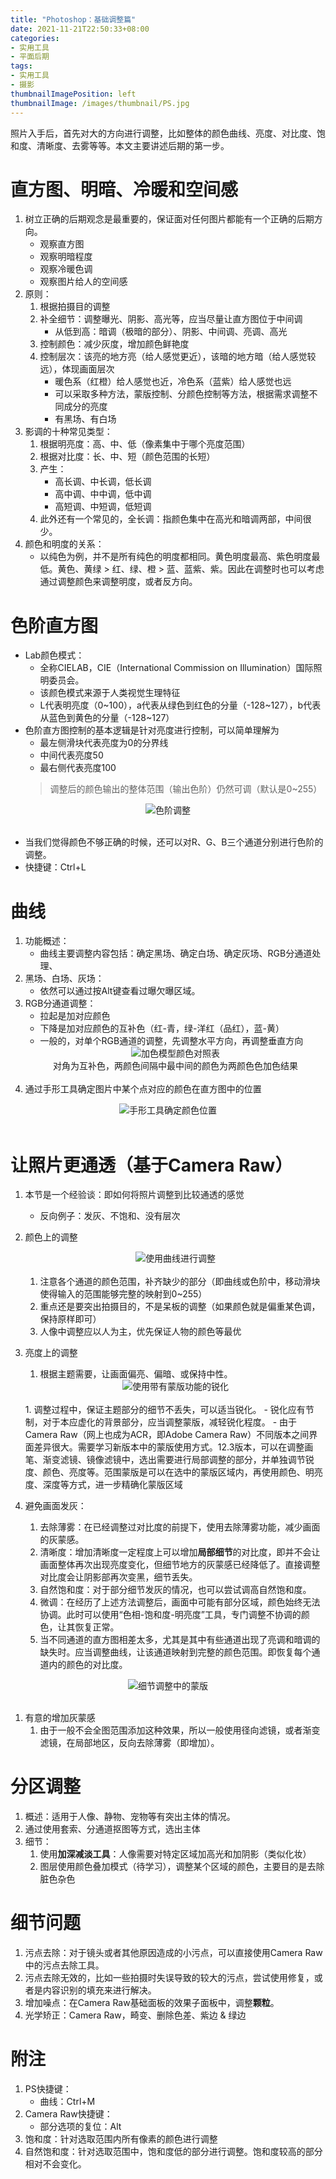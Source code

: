 ```yaml
---
title: "Photoshop：基础调整篇"
date: 2021-11-21T22:50:33+08:00
categories:
- 实用工具
- 平面后期
tags:
- 实用工具
- 摄影
thumbnailImagePosition: left
thumbnailImage: /images/thumbnail/PS.jpg
---
```

照片入手后，首先对大的方向进行调整，比如整体的颜色曲线、亮度、对比度、饱和度、清晰度、去雾等等。本文主要讲述后期的第一步。
<!--more-->
# 直方图、明暗、冷暖和空间感
1. 树立正确的后期观念是最重要的，保证面对任何图片都能有一个正确的后期方向。
    - 观察直方图
    - 观察明暗程度
    - 观察冷暖色调
    - 观察图片给人的空间感
1. 原则：
    1. 根据拍摄目的调整
    1. 补全细节：调整曝光、阴影、高光等，应当尽量让直方图位于中间调
        - 从低到高：暗调（极暗的部分）、阴影、中间调、亮调、高光
    1. 控制颜色：减少灰度，增加颜色鲜艳度
    1. 控制层次：该亮的地方亮（给人感觉更近），该暗的地方暗（给人感觉较远），体现画面层次
        - 暖色系（红橙）给人感觉也近，冷色系（蓝紫）给人感觉也远
        - 可以采取多种方法，蒙版控制、分颜色控制等方法，根据需求调整不同成分的亮度
        - 有黑场、有白场
1. 影调的十种常见类型：
    1. 根据明亮度：高、中、低（像素集中于哪个亮度范围）
    1. 根据对比度：长、中、短（颜色范围的长短）
    1. 产生：
        - 高长调、中长调，低长调
        - 高中调、中中调，低中调
        - 高短调、中短调，低短调
    1. 此外还有一个常见的，全长调：指颜色集中在高光和暗调两部，中间很少。
1. 颜色和明度的关系：
    - 以纯色为例，并不是所有纯色的明度都相同。黄色明度最高、紫色明度最低。黄色、黄绿 > 红、绿、橙 > 蓝、蓝紫、紫。因此在调整时也可以考虑通过调整颜色来调整明度，或者反方向。

# 色阶直方图
- Lab颜色模式：
    - 全称CIELAB，CIE（International Commission on Illumination）国际照明委员会。
    - 该颜色模式来源于人类视觉生理特征
    - L代表明亮度（0~100），a代表从绿色到红色的分量（-128~127），b代表从蓝色到黄色的分量（-128~127）
- 色阶直方图控制的基本逻辑是针对亮度进行控制，可以简单理解为
    - 最左侧滑块代表亮度为0的分界线
    - 中间代表亮度50
    - 最右侧代表亮度100
    > 调整后的颜色输出的整体范围（输出色阶）仍然可调（默认是0~255）
<center><img src = '/images/Photoshop/levels.png'/>色阶调整</br></center></br>

- 当我们觉得颜色不够正确的时候，还可以对R、G、B三个通道分别进行色阶的调整。
- 快捷键：Ctrl+L

# 曲线
1. 功能概述：
    - 曲线主要调整内容包括：确定黑场、确定白场、确定灰场、RGB分通道处理、
2. 黑场、白场、灰场：
    - 依然可以通过按Alt键查看过曝欠曝区域。
3. RGB分通道调整：
    - 拉起是加对应颜色
    - 下降是加对应颜色的互补色（红-青，绿-洋红（品红），蓝-黄）
    - 一般的，对单个RGB通道的调整，先调整水平方向，再调整垂直方向
    <center><img src='/images/Photoshop/color_circle.svg'>加色模型颜色对照表</br>对角为互补色，两颜色间隔中最中间的颜色为两颜色色加色结果</center></br>
4. 通过手形工具确定图片中某个点对应的颜色在直方图中的位置
<center><img src='/images/Photoshop/line_hand.png'>手形工具确定颜色位置</center></br>

# 让照片更通透（基于Camera Raw）
1. 本节是一个经验谈：即如何将照片调整到比较通透的感觉
    - 反向例子：发灰、不饱和、没有层次
1. 颜色上的调整
    <center><img src='/images/Photoshop/AdjustColorLine.png'>使用曲线进行调整</center></br>

    1. 注意各个通道的颜色范围，补齐缺少的部分（即曲线或色阶中，移动滑块使得输入的范围能够完整的映射到0~255）
    1. 重点还是要突出拍摄目的，不是呆板的调整（如果颜色就是偏重某色调，保持原样即可）
    1. 人像中调整应以人为主，优先保证人物的颜色等最优
1. 亮度上的调整
    1. 根据主题需要，让画面偏亮、偏暗、或保持中性。
    <center><img src='/images/Photoshop/detail_sharpen_mask.png'>使用带有蒙版功能的锐化</center></br>
    1. 调整过程中，保证主题部分的细节不丢失，可以适当锐化。
        - 锐化应有节制，对于本应虚化的背景部分，应当调整蒙版，减轻锐化程度。
        - 由于Camera Raw（网上也成为ACR，即Adobe Camera Raw）不同版本之间界面差异很大。需要学习新版本中的蒙版使用方式。12.3版本，可以在调整画笔、渐变滤镜、镜像滤镜中，选出需要进行局部调整的部分，并单独调节锐度、颜色、亮度等。范围蒙版是可以在选中的蒙版区域内，再使用颜色、明亮度、深度等方式，进一步精确化蒙版区域
1. 避免画面发灰：
    1. 去除薄雾：在已经调整过对比度的前提下，使用去除薄雾功能，减少画面的灰蒙感。
    1. 清晰度：增加清晰度一定程度上可以增加**局部细节**的对比度，即并不会让画面整体再次出现亮度变化，但细节地方的灰蒙感已经降低了。直接调整对比度会让阴影部再次变黑，细节丢失。
    1. 自然饱和度：对于部分细节发灰的情况，也可以尝试调高自然饱和度。
    1. 微调：在经历了上述方法调整后，画面中可能有部分区域，颜色始终无法协调。此时可以使用“色相-饱和度-明亮度”工具，专门调整不协调的颜色，让其恢复正常。
    1. 当不同通道的直方图相差太多，尤其是其中有些通道出现了亮调和暗调的缺失时。应当调整曲线，让该通道映射到完整的颜色范围。即恢复每个通道内的颜色的对比度。
<center><img src='/images/Photoshop/ACR_Detail_Adjust.png'>细节调整中的蒙版</center></br>

1. 有意的增加灰蒙感
    1. 由于一般不会全图范围添加这种效果，所以一般使用径向滤镜，或者渐变滤镜，在局部地区，反向去除薄雾（即增加）。

# 分区调整
1. 概述：适用于人像、静物、宠物等有突出主体的情况。
2. 通过使用套索、分通道抠图等方式，选出主体
3. 细节：
    1. 使用**加深减淡工具**：人像需要对特定区域加高光和加阴影（类似化妆）
    1. 图层使用颜色叠加模式（待学习），调整某个区域的颜色，主要目的是去除脏色杂色

# 细节问题
1. 污点去除：对于镜头或者其他原因造成的小污点，可以直接使用Camera Raw中的污点去除工具。
1. 污点去除无效的，比如一些拍摄时失误导致的较大的污点，尝试使用修复，或者是内容识别的填充来进行解决。
1. 增加噪点：在Camera Raw基础面板的效果子面板中，调整**颗粒**。
1. 光学矫正：Camera Raw，畸变、删除色差、紫边 & 绿边

# 附注
1. PS快捷键：
    - 曲线：Ctrl+M
1. Camera Raw快捷键：
    - 部分选项的复位：Alt
1. 饱和度：针对选取范围内所有像素的颜色进行调整
1. 自然饱和度：针对选取范围中，饱和度低的部分进行调整。饱和度较高的部分相对不会变化。